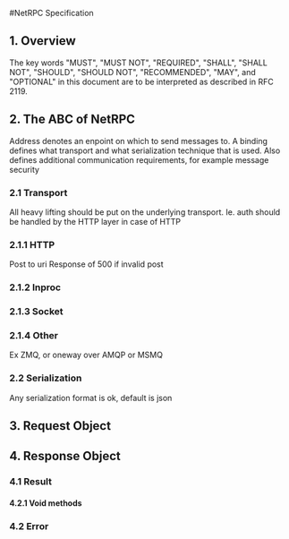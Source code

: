 #NetRPC Specification

## 1. Overview
The key words "MUST", "MUST NOT", "REQUIRED", "SHALL", "SHALL NOT", "SHOULD", "SHOULD NOT", "RECOMMENDED", "MAY", and "OPTIONAL" in this document are to be interpreted as described in RFC 2119.

## 2. The ABC of NetRPC
Address denotes an enpoint on which to send messages to.
A binding defines what transport and what serialization technique that is used. Also defines additional communication requirements, for example message security
### 2.1 Transport
All heavy lifting should be put on the underlying transport. Ie. auth should be handled by the HTTP layer in case of HTTP
### 2.1.1 HTTP
Post to uri
Response of 500 if invalid post
### 2.1.2 Inproc
### 2.1.3 Socket
### 2.1.4 Other 
Ex ZMQ, or oneway over AMQP or MSMQ

### 2.2 Serialization
Any serialization format is ok, default is json

## 3. Request Object

## 4. Response Object
### 4.1 Result
#### 4.2.1 Void methods
### 4.2 Error